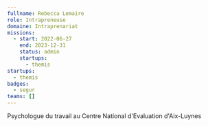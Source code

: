 ```yaml
---
fullname: Rebecca Lemaire
role: Intrapreneuse
domaine: Intraprenariat
missions:
  - start: 2022-06-27
    end: 2023-12-31
    status: admin
    startups:
      - themis
startups:
  - themis
badges:
  - segur
teams: []
---
```

Psychologue du travail au Centre National d'Evaluation d'Aix-Luynes